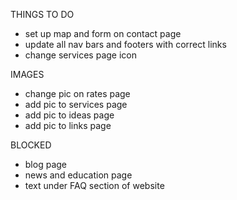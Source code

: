 THINGS TO DO
- set up map and form on contact page
- update all nav bars and footers with correct links
- change services page icon

IMAGES
- change pic on rates page
- add pic to services page
- add pic to ideas page
- add pic to links page

BLOCKED
- blog page
- news and education page
- text under FAQ section of website
